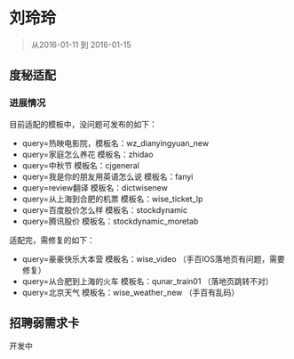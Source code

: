 # 刘玲玲

> 从2016-01-11 到 2016-01-15

## 度秘适配

### 进展情况

目前适配的模板中，没问题可发布的如下：
* query=热映电影院，模板名：wz_dianyingyuan_new 
* query=家庭怎么养花 模板名：zhidao
* query=中秋节 模板名：cjgeneral
* query=我是你的朋友用英语怎么说 模板名：fanyi
* query=review翻译  模板名：dictwisenew
* query=从上海到合肥的机票  模板名：wise_ticket_lp
* query=百度股价怎么样  模板名：stockdynamic
* query=腾讯股价  模板名：stockdynamic_moretab

适配完，需修复的如下：
* query=豪豪快乐大本营 模板名：wise_video （手百IOS落地页有问题，需要修复）
* query=从合肥到上海的火车  模板名：qunar_train01 （落地页跳转不对）
* query=北京天气  模板名：wise_weather_new （手百有乱码）

## 招聘弱需求卡
   开发中









